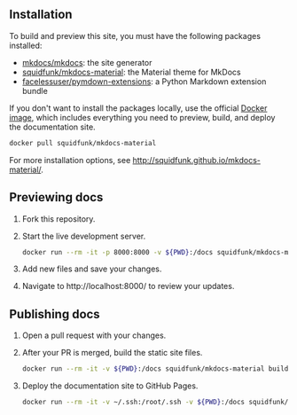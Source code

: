 ## Installation

To build and preview this site, you must have the following packages installed:

- [mkdocs/mkdocs](https://github.com/mkdocs/mkdocs): the site generator
- [squidfunk/mkdocs-material](https://github.com/squidfunk/mkdocs-material): the Material theme for MkDocs
- [facelessuser/pymdown-extensions](https://github.com/facelessuser/pymdown-extensions): a Python Markdown extension bundle

If you don't want to install the packages locally, use the official [Docker image](https://hub.docker.com/r/squidfunk/mkdocs-material/), which includes everything you need to preview, build, and deploy the documentation site.

```sh
docker pull squidfunk/mkdocs-material
```

For more installation options, see
http://squidfunk.github.io/mkdocs-material/.

## Previewing docs

1. Fork this repository.

2. Start the live development server.
    ```sh
    docker run --rm -it -p 8000:8000 -v ${PWD}:/docs squidfunk/mkdocs-material
    ```

3. Add new files and save your changes.
4. Navigate to http://localhost:8000/ to review your updates.

## Publishing docs

1. Open a pull request with your changes.

2. After your PR is merged, build the static site files.
    ```sh
    docker run --rm -it -v ${PWD}:/docs squidfunk/mkdocs-material build
    ```

3. Deploy the documentation site to GitHub Pages.
    ```sh
    docker run --rm -it -v ~/.ssh:/root/.ssh -v ${PWD}:/docs squidfunk/mkdocs-material gh-deploy
    ```
